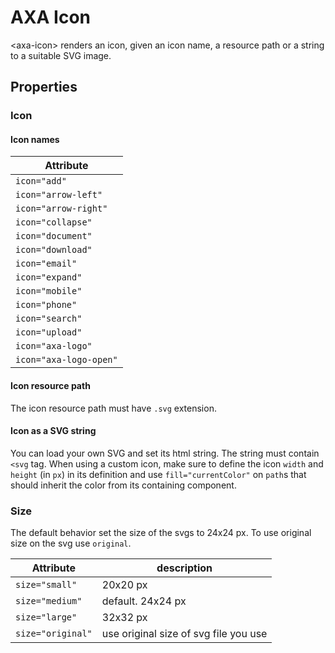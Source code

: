# AXA Icon

&lt;axa-icon&gt; renders an icon, given an icon name, a resource path or a string to a suitable SVG image.

## Properties

### Icon

#### Icon names

| Attribute              |
| ---------------------- |
| `icon="add"`           |
| `icon="arrow-left"`    |
| `icon="arrow-right"`   |
| `icon="collapse"`      |
| `icon="document"`      |
| `icon="download"`      |
| `icon="email"`         |
| `icon="expand"`        |
| `icon="mobile"`        |
| `icon="phone"`         |
| `icon="search"`        |
| `icon="upload"`        |
| `icon="axa-logo"`      |
| `icon="axa-logo-open"` |

#### Icon resource path

The icon resource path must have `.svg` extension.

#### Icon as a SVG string

You can load your own SVG and set its html string. The string must contain `<svg` tag. When using a custom icon, make sure to define the icon `width` and `height` (in `px`) in its definition and use `fill="currentColor"` on `path`s that should inherit the color from its containing component.

### Size

The default behavior set the size of the svgs to 24x24 px. To use original size on the svg use `original`.

| Attribute         | description                           |
| ----------------- | ------------------------------------- |
| `size="small"`    | 20x20 px                              |
| `size="medium"`   | default. 24x24 px                     |
| `size="large"`    | 32x32 px                              |
| `size="original"` | use original size of svg file you use |
